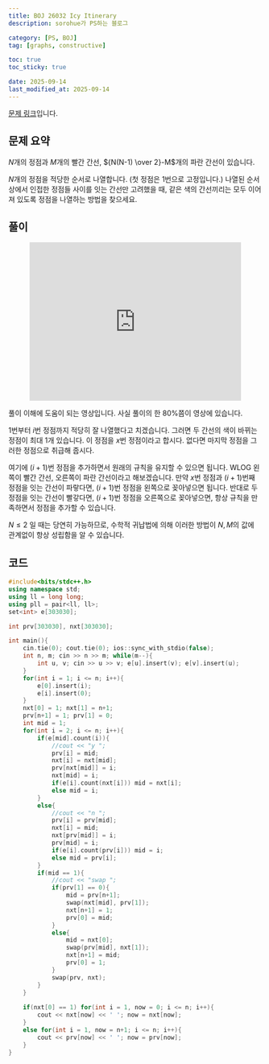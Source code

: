 ```yaml
---
title: BOJ 26032 Icy Itinerary
description: sorohue가 PS하는 블로그

category: [PS, BOJ]
tag: [graphs, constructive]

toc: true
toc_sticky: true

date: 2025-09-14
last_modified_at: 2025-09-14
---
```


[문제 링크](https://boj.kr/26032)입니다.

## 문제 요약

$N$개의 정점과 $M$개의 빨간 간선, ${N(N-1) \over 2}-M$개의 파란 간선이 있습니다.

$N$개의 정점을 적당한 순서로 나열합니다. (첫 정점은 $1$번으로 고정입니다.) 나열된 순서 상에서 인접한 정점들 사이를 잇는 간선만 고려했을 때, 같은 색의 간선끼리는 모두 이어져 있도록 정점을 나열하는 방법을 찾으세요.

## 풀이

<p align="center">
	<iframe width="420" height="315" src="https://youtube.com/embed/XOXShLTT0qI" frameborder="0" allowfullscreen></iframe>
</p>

풀이 이해에 도움이 되는 영상입니다. 사실 풀이의 한 80%쯤이 영상에 있습니다.

1번부터 $i$번 정점까지 적당히 잘 나열했다고 치겠습니다. 그러면 두 간선의 색이 바뀌는 정점이 최대 1개 있습니다. 이 정점을 $x$번 정점이라고 합시다. 없다면 마지막 정점을 그러한 정점으로 취급해 줍시다.

여기에 $(i+1)$번 정점을 추가하면서 원래의 규칙을 유지할 수 있으면 됩니다. WLOG 왼쪽이 빨간 간선, 오른쪽이 파란 간선이라고 해보겠습니다. 만약 $x$번 정점과 $(i+1)$번째 정점을 잇는 간선이 파랗다면, $(i+1)$번 정점을 왼쪽으로 꽂아넣으면 됩니다. 반대로 두 정점을 잇는 간선이 빨갛다면, $(i+1)$번 정점을 오른쪽으로 꽂아넣으면, 항상 규칙을 만족하면서 정점을 추가할 수 있습니다.

$N \le 2$ 일 때는 당연히 가능하므로, 수학적 귀납법에 의해 이러한 방법이 $N, M$의 값에 관계없이 항상 성립함을 알 수 있습니다.

## 코드

```cpp
#include<bits/stdc++.h>
using namespace std;
using ll = long long;
using pll = pair<ll, ll>;
set<int> e[303030];

int prv[303030], nxt[303030];

int main(){
	cin.tie(0); cout.tie(0); ios::sync_with_stdio(false);
	int n, m; cin >> n >> m; while(m--){
		int u, v; cin >> u >> v; e[u].insert(v); e[v].insert(u);
	}
	for(int i = 1; i <= n; i++){
		e[0].insert(i);
		e[i].insert(0);
	}
	nxt[0] = 1; nxt[1] = n+1;
	prv[n+1] = 1; prv[1] = 0;
	int mid = 1;
	for(int i = 2; i <= n; i++){
		if(e[mid].count(i)){
			//cout << "y ";
			prv[i] = mid;
			nxt[i] = nxt[mid];
			prv[nxt[mid]] = i;
			nxt[mid] = i;
			if(e[i].count(nxt[i])) mid = nxt[i];
			else mid = i;
		}
		else{
			//cout << "n ";
			prv[i] = prv[mid];
			nxt[i] = mid;
			nxt[prv[mid]] = i;
			prv[mid] = i;
			if(e[i].count(prv[i])) mid = i;
			else mid = prv[i];
		}
		if(mid == 1){
			//cout << "swap ";
			if(prv[1] == 0){
				mid = prv[n+1];
				swap(nxt[mid], prv[1]);
				nxt[n+1] = 1;
				prv[0] = mid;
			}
			else{
				mid = nxt[0];
				swap(prv[mid], nxt[1]);
				nxt[n+1] = mid;
				prv[0] = 1;
			}
			swap(prv, nxt);
		}
	}
	
	if(nxt[0] == 1) for(int i = 1, now = 0; i <= n; i++){
		cout << nxt[now] << ' '; now = nxt[now];
	}
	else for(int i = 1, now = n+1; i <= n; i++){
		cout << prv[now] << ' '; now = prv[now];
	}
}
```